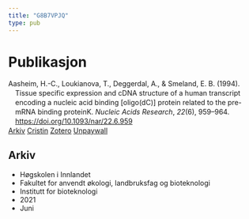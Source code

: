 ```yaml
---
title: "G8B7VPJQ"
type: pub
---
```

<h1>Publikasjon</h1>
<article id="csl-bib-container-G8B7VPJQ" class="csl-bib-container">
  <div class="csl-bib-body" style="line-height: 1.35; padding-left: 1em; text-indent:-1em;">
  <div class="csl-entry">Aasheim, H.-C., Loukianova, T., Deggerdal, A., &amp; Smeland, E. B. (1994). Tissue specific expression and cDNA structure of a human transcript encoding a nucleic acid binding [oligo(dC)] protein related to the pre-mRNA binding proteinK. <i>Nucleic Acids Research</i>, <i>22</i>(6), 959&#x2013;964. <a href="https://doi.org/10.1093/nar/22.6.959">https://doi.org/10.1093/nar/22.6.959</a></div>
</div>
  <div class="csl-bib-buttons">
    <a href="#taxonomy-article-G8B7VPJQ" class="csl-bib-button">Arkiv</a>
    <a href alt="Cristin URL" class="csl-bib-button">Cristin</a>
    <a href alt="Zotero URL" class="csl-bib-button">Zotero</a>
    <a href="https://europepmc.org/articles/pmc307915?pdf=render" class="csl-bib-button">Unpaywall</a>
  </div>
  <div id="csl-bib-meta-container-G8B7VPJQ"></div>
</article>
<div id="csl-bib-meta-G8B7VPJQ" class="csl-bib-meta">
  <article id="taxonomy-article-G8B7VPJQ" class="taxonomy-article">
    <h1>Arkiv</h1>
    <ul>
      <li>Høgskolen i Innlandet</li>
      <li>Fakultet for anvendt økologi, landbruksfag og bioteknologi</li>
      <li>Institutt for bioteknologi</li>
      <li>2021</li>
      <li>Juni</li>
    </ul>
  </article>
</div>
